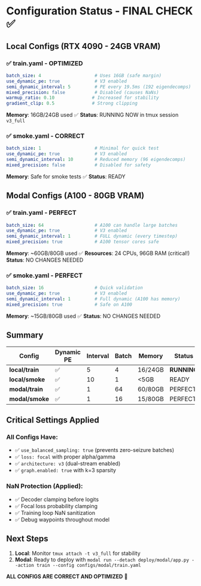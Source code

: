 # Configuration Status - FINAL CHECK ✅

## Local Configs (RTX 4090 - 24GB VRAM)

### ✅ train.yaml - OPTIMIZED
```yaml
batch_size: 4                    # Uses 16GB (safe margin)
use_dynamic_pe: true             # V3 enabled
semi_dynamic_interval: 5         # PE every 19.5ms (192 eigendecomps)
mixed_precision: false           # Disabled (causes NaNs)
warmup_ratio: 0.10              # Increased for stability
gradient_clip: 0.5              # Strong clipping
```
**Memory**: 16GB/24GB used ✅
**Status**: RUNNING NOW in tmux session `v3_full`

### ✅ smoke.yaml - CORRECT
```yaml
batch_size: 1                    # Minimal for quick test
use_dynamic_pe: true             # V3 enabled
semi_dynamic_interval: 10        # Reduced memory (96 eigendecomps)
mixed_precision: false           # Disabled for safety
```
**Memory**: Safe for smoke tests ✅
**Status**: READY

## Modal Configs (A100 - 80GB VRAM)

### ✅ train.yaml - PERFECT
```yaml
batch_size: 64                   # A100 can handle large batches
use_dynamic_pe: true             # V3 enabled
semi_dynamic_interval: 1         # FULL dynamic (every timestep)
mixed_precision: true            # A100 tensor cores safe
```
**Memory**: ~60GB/80GB used ✅
**Resources**: 24 CPUs, 96GB RAM (critical!)
**Status**: NO CHANGES NEEDED

### ✅ smoke.yaml - PERFECT
```yaml
batch_size: 16                   # Quick validation
use_dynamic_pe: true             # V3 enabled
semi_dynamic_interval: 1         # Full dynamic (A100 has memory)
mixed_precision: true            # Safe on A100
```
**Memory**: ~15GB/80GB used ✅
**Status**: NO CHANGES NEEDED

## Summary

| Config | Dynamic PE | Interval | Batch | Memory | Status |
|--------|-----------|----------|-------|---------|--------|
| **local/train** | ✅ | 5 | 4 | 16/24GB | **RUNNING** |
| **local/smoke** | ✅ | 10 | 1 | <5GB | READY |
| **modal/train** | ✅ | 1 | 64 | 60/80GB | PERFECT |
| **modal/smoke** | ✅ | 1 | 16 | 15/80GB | PERFECT |

## Critical Settings Applied

### All Configs Have:
- ✅ `use_balanced_sampling: true` (prevents zero-seizure batches)
- ✅ `loss: focal` with proper alpha/gamma
- ✅ `architecture: v3` (dual-stream enabled)
- ✅ `graph.enabled: true` with k=3 sparsity

### NaN Protection (Applied):
- ✅ Decoder clamping before logits
- ✅ Focal loss probability clamping
- ✅ Training loop NaN sanitization
- ✅ Debug waypoints throughout model

## Next Steps

1. **Local**: Monitor `tmux attach -t v3_full` for stability
2. **Modal**: Ready to deploy with `modal run --detach deploy/modal/app.py --action train --config configs/modal/train.yaml`

**ALL CONFIGS ARE CORRECT AND OPTIMIZED** 🚀
